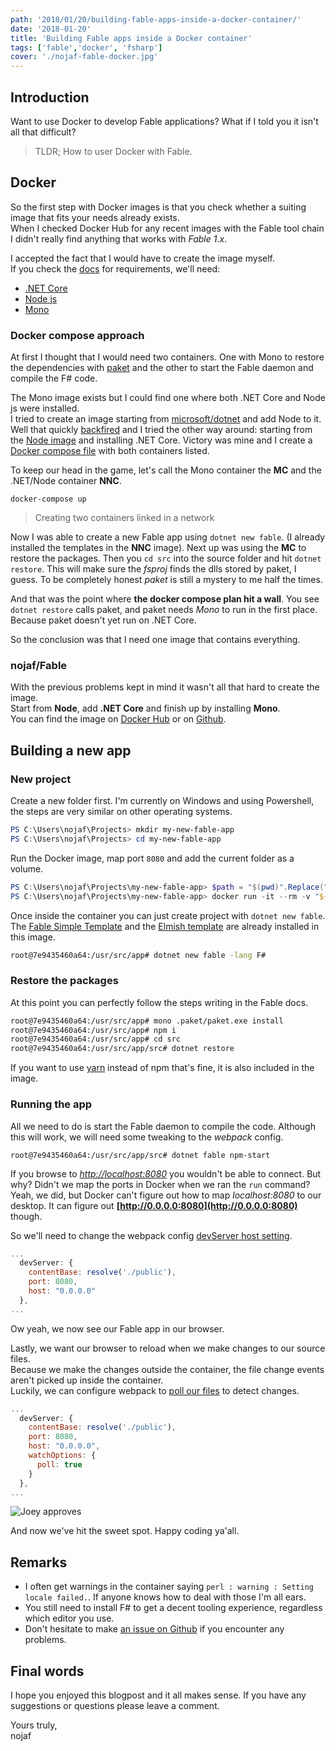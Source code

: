 ```yaml
---
path: '2018/01/20/building-fable-apps-inside-a-docker-container/'
date: '2018-01-20'
title: 'Building Fable apps inside a Docker container'
tags: ['fable','docker', 'fsharp']
cover: './nojaf-fable-docker.jpg'
---
```


## Introduction

Want to use Docker to develop Fable applications? What if I told you it isn't all that difficult?

> TLDR; How to user Docker with Fable.

## Docker

So the first step with Docker images is that you check whether a suiting image that fits your needs already exists.  
When I checked Docker Hub for any recent images with the Fable tool chain I didn't really find anything that works with _Fable 1.x_.

I accepted the fact that I would have to create the image myself.  
If you check the [docs](http://fable.io/docs/getting-started.html#requirements) for requirements, we'll need:

*   [.NET Core](https://www.microsoft.com/net)
*   [Node js](https://nodejs.org/en/)
*   [Mono](http://www.mono-project.com)

### Docker compose approach

At first I thought that I would need two containers. One with Mono to restore the dependencies with [paket](https://fsprojects.github.io/Paket/) and the other to start the Fable daemon and compile the F# code.

The Mono image exists but I could find one where both .NET Core and Node js were installed.  
I tried to create an image starting from [microsoft/dotnet](https://hub.docker.com/r/microsoft/dotnet/) and add Node to it.  
Well that quickly [backfired](https://github.com/nodejs/docker-node/issues/600) and I tried the other way around: starting from the [Node image](https://github.com/nodejs/docker-node/blob/df8782dfddf8c70663f0a7d19942120b1d6977a5/9/Dockerfile) and installing .NET Core. Victory was mine and I create a [Docker compose file](https://docs.docker.com/compose/) with both containers listed.

To keep our head in the game, let's call the Mono container the **MC** and the .NET/Node container **NNC**.

`docker-compose up`

> Creating two containers linked in a network

Now I was able to create a new Fable app using `dotnet new fable`. (I already installed the templates in the **NNC** image). Next up was using the **MC** to restore the packages. Then you `cd src` into the source folder and hit `dotnet restore`. This will make sure the _fsproj_ finds the dlls stored by paket, I guess. To be completely honest _paket_ is still a mystery to me half the times.

And that was the point where **the docker compose plan hit a wall**. You see `dotnet restore` calls paket, and paket needs _Mono_ to run in the first place. Because paket doesn't yet run on .NET Core.

So the conclusion was that I need one image that contains everything.

### nojaf/Fable

With the previous problems kept in mind it wasn't all that hard to create the image.  
Start from **Node**, add **.NET Core** and finish up by installing **Mono**.  
You can find the image on [Docker Hub](https://hub.docker.com/r/nojaf/fable/) or on [Github](https://github.com/nojaf/fable-docker/blob/master/Dockerfile).

## Building a new app

### New project

Create a new folder first. I'm currently on Windows and using Powershell, the steps are very similar on other operating systems.

```powershell
PS C:\Users\nojaf\Projects> mkdir my-new-fable-app  
PS C:\Users\nojaf\Projects> cd my-new-fable-app
```

Run the Docker image, map port `8080` and add the current folder as a volume.

```powershell
PS C:\Users\nojaf\Projects\my-new-fable-app> $path = "$(pwd)".Replace("C:\","/c/").Replace("\","/");  
PS C:\Users\nojaf\Projects\my-new-fable-app> docker run -it --rm -v "${path}:/usr/src/app" -w "/usr/src/app" -p 8080:8080 nojaf/fable bash
```

Once inside the container you can just create project with `dotnet new fable`.  
The [Fable Simple Template](https://github.com/fable-compiler/fable-templates/tree/master/simple/Content) and the [Elmish template](https://github.com/fable-elmish/templates) are already installed in this image.

```bash
root@7e9435460a64:/usr/src/app# dotnet new fable -lang F#
```

### Restore the packages

At this point you can perfectly follow the steps writing in the Fable docs.

```bash
root@7e9435460a64:/usr/src/app# mono .paket/paket.exe install  
root@7e9435460a64:/usr/src/app# npm i  
root@7e9435460a64:/usr/src/app# cd src  
root@7e9435460a64:/usr/src/app/src# dotnet restore
```

If you want to use [yarn](https://yarnpkg.com/en/) instead of npm that's fine, it is also included in the image.

### Running the app

All we need to do is start the Fable daemon to compile the code. Although this will work, we will need some tweaking to the _webpack_ config.

    root@7e9435460a64:/usr/src/app/src# dotnet fable npm-start  

If you browse to _[http://localhost:8080](http://localhost:8080)_ you wouldn't be able to connect. But why? Didn't we map the ports in Docker when we ran the `run` command? Yeah, we did, but Docker can't figure out how to map _localhost:8080_ to our desktop. It can figure out **[http://0.0.0.0:8080](http://0.0.0.0:8080)** though.

So we'll need to change the webpack config [devServer host setting](https://webpack.js.org/configuration/dev-server/#devserver-host).

```js
...
  devServer: {
    contentBase: resolve('./public'),
    port: 8080,
    host: "0.0.0.0"
  },
...
```

Ow yeah, we now see our Fable app in our browser.

Lastly, we want our browser to reload when we make changes to our source files.  
Because we make the changes outside the container, the file change events aren't picked up inside the container.  
Luckily, we can configure webpack to [poll our files](https://webpack.js.org/configuration/dev-server/#devserver-watchoptions-) to detect changes.

```js
...
  devServer: {
    contentBase: resolve('./public'),
    port: 8080,
    host: "0.0.0.0",
    watchOptions: {
      poll: true
    }
  },
...
```

![Joey approves](http://www.sharegif.com/wp-content/uploads/2013/10/yeah-baby-gif-joey-friends.gif)

And now we've hit the sweet spot. Happy coding ya'all.

## Remarks

*   I often get warnings in the container saying `perl : warning : Setting locale failed.`. If anyone knows how to deal with those I'm all ears.
*   You still need to install F# to get a decent tooling experience, regardless which editor you use.
*   Don't hesitate to make [an issue on Github](https://github.com/nojaf/fable-docker/issues) if you encounter any problems.

## Final words

I hope you enjoyed this blogpost and it all makes sense. If you have any suggestions or questions please leave a comment.

Yours truly,  
nojaf

